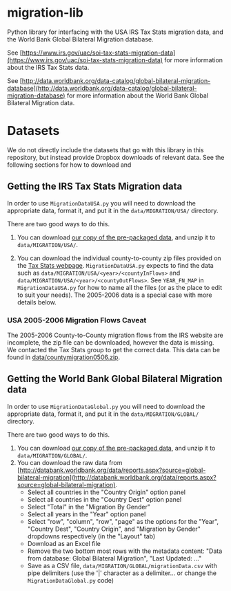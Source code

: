 # migration-lib
Python library for interfacing with the USA IRS Tax Stats migration data, and the World Bank Global Bilateral Migration database.

See [https://www.irs.gov/uac/soi-tax-stats-migration-data](https://www.irs.gov/uac/soi-tax-stats-migration-data) for more information about the IRS Tax Stats data.

See [http://data.worldbank.org/data-catalog/global-bilateral-migration-database](http://data.worldbank.org/data-catalog/global-bilateral-migration-database) for more information about the World Bank Global Bilateral Migration data.

# Datasets

We do not directly include the datasets that go with this library in this repository, but instead provide Dropbox downloads of relevant data. See the following sections for how to download and 

## Getting the IRS Tax Stats Migration data

In order to use `MigrationDataUSA.py` you will need to download the appropriate data, format it, and put it in the `data/MIGRATION/USA/` directory.

There are two good ways to do this.
1. You can download [our copy of the pre-packaged data](https://dl.dropboxusercontent.com/u/45223629/USA.zip), and unzip it to `data/MIGRATION/USA/`.

2. You can download the individual county-to-county zip files provided on the [Tax Stats webpage](https://www.irs.gov/uac/soi-tax-stats-migration-data). `MigrationDataUSA.py` expects to find the data such as `data/MIGRATION/USA/<year>/<countyInFlows>` and `data/MIGRATION/USA/<year>/<countyOutFlows>`. See `YEAR_FN_MAP` in `MigrationDataUSA.py` for how to name all the files (or as the place to edit to suit your needs). The 2005-2006 data is a special case with more details below.

### USA 2005-2006 Migration Flows Caveat

The 2005-2006 County-to-County migration flows from the IRS website are incomplete, the zip file can be downloaded, however the data is missing. We contacted the Tax Stats group to get the correct data. This data can be found in [data/countymigration0506.zip](data/countymigration0506.zip).

## Getting the World Bank Global Bilateral Migration data

In order to use `MigrationDataGlobal.py` you will need to download the appropriate data, format it, and put it in the `data/MIGRATION/GLOBAL/` directory.

There are two good ways to do this.
1. You can download [our copy of the pre-packaged data](https://dl.dropboxusercontent.com/u/45223629/GLOBAL.zip), and unzip it to `data/MIGRATION/GLOBAL/`.
2. You can download the raw data from [http://databank.worldbank.org/data/reports.aspx?source=global-bilateral-migration](http://databank.worldbank.org/data/reports.aspx?source=global-bilateral-migration).
    - Select all countries in the "Country Origin" option panel
    - Select all countries in the "Country Dest" option panel
    - Select "Total" in the "Migration By Gender"
    - Select all years in the "Year" option panel
    - Select "row", "column", "row", "page" as the options for the "Year", "Country Dest", "Country Origin", and "Migration by Gender" dropdowns respectively (in the "Layout" tab)
    - Download as an Excel file
    - Remove the two bottom most rows with the metadata content: "Data from database: Global Bilateral Migration", "Last Updated: ..."
    - Save as a CSV file, `data/MIGRATION/GLOBAL/migrationData.csv` with pipe delimiters (use the '|' character as a delimiter... or change the `MigrationDataGlobal.py` code)